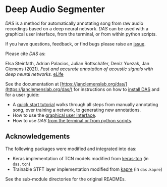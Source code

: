 <!-- [![Test install](https://github.com/janclemenslab/das/actions/workflows/main.yml/badge.svg)](https://github.com/janclemenslab/das/actions/workflows/main.yml) -->

# Deep Audio Segmenter
_DAS_ is a method for automatically annotating song from raw audio recordings based on a deep neural network. _DAS_ can be used with a graphical user interface, from the terminal, or from within python scripts.

If you have questions, feedback, or find bugs please raise an [issue](https://github.com/janclemenslab/das/issues).

Please cite _DAS_ as:

Elsa Steinfath, Adrian Palacios, Julian Rottschäfer, Deniz Yuezak, Jan Clemens (2021).
_Fast and accurate annotation of acoustic signals with deep neural networks._
[eLife](https://doi.org/10.7554/eLife.68837)


See the documentation at [https://janclemenslab.org/das/](https://janclemenslab.org/das/) for instructions on how to [install DAS](https://janclemenslab.org/das/installation.html) and for a user guide:

- A [quick start tutorial](https://janclemenslab.org/das/quickstart.html) walks through all steps from manually annotating song, over training a network, to generating new annotations.
- How to use the [graphical user interface](https://janclemenslab.org/das/tutorials_gui/tutorials_gui.html).
- How to use _DAS_ [from the terminal or from python scripts](https://janclemenslab.org/das/tutorials/tutorials.html).



## Acknowledgements
The following packages were modified and integrated into das:

- Keras implementation of TCN models modified from [keras-tcn](https://github.com/philipperemy/keras-tcn) (in `das.tcn`)
- Trainable STFT layer implementation modified from [kapre](https://github.com/keunwoochoi/kapre) (in `das.kapre`)

See the sub-module directories for the original READMEs.

